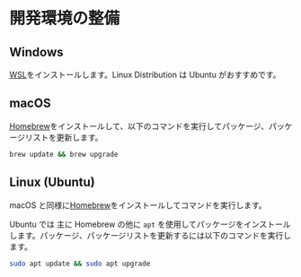 # 開発環境の整備

## Windows

[WSL](https://learn.microsoft.com/ja-jp/windows/wsl/install)をインストールします。Linux Distribution は Ubuntu がおすすめです。

## macOS

[Homebrew](https://brew.sh/)をインストールして、以下のコマンドを実行してパッケージ、パッケージリストを更新します。

```bash
brew update && brew upgrade
```

## Linux (Ubuntu)

macOS と同様に[Homebrew](https://brew.sh/)をインストールしてコマンドを実行します。

Ubuntu では 主に Homebrew の他に `apt` を使用してパッケージをインストールします。パッケージ、パッケージリストを更新するには以下のコマンドを実行します。

```bash
sudo apt update && sudo apt upgrade
```
